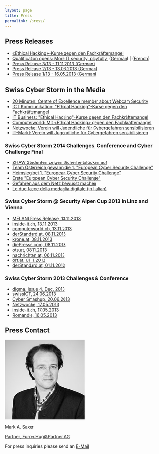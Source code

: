 ```yaml
---
layout: page
title: Press
permalink: /press/
---
```

<h2>Press Releases</h2>
<ul class="fa-ul">
  <li><i class="fa-li fa fa-check-square"></i><a href="/res/press/SCS_MM_Event_Gymnasien_DE_def.pdf">«Ethical Hacking»-Kurse gegen den Fachkräftemangel</a></li>
  <li><i class="fa-li fa fa-check-square"></i><a href="/res/press/Press-Release-Challenge-Start_EN.pdf">Qualification opens: More IT security, playfully</a>, (<a href="/res/press/Press-Release-Challenge-Start_DE.pdf">German</a>) | (<a href="/res/press/Press-Release-Challenge-Start_FR.pdf">French</a>)</li>
<li><i class="fa-li fa fa-check-square"></i><a href="/res/press/alpencup_final_pressemitteilung_final_v2.0.pdf">Press Release 3/13 - 11.11.2013 (German)</a></li>
<li><i class="fa-li fa fa-check-square"></i><a href="/res/press/SCS4_MM_20130613.pdf">Press Release 2/13 - 13.06.2013 (German)</a></li>
<li><i class="fa-li fa fa-check-square"></i><a href="/res/press/SCS4_MM_20130516.pdf">Press Release 1/13 - 16.05.2013 (German)</a></li>
</ul>

<h2>Swiss Cyber Storm in the Media</h2>
<ul class="fa-ul">
  <li><i class="fa-li fa fa-check-square"></i><a href="http://www.20min.ch/digital/news/story/-Eine-Webcam-laesst-sich-innert-Minuten-knacken--27871932" target="_blank">
20 Minuten: Centre of Excellence member about Webcam Security
</a></li>
<li><i class="fa-li fa fa-check-square"></i><a href="http://ictk.ch/content/ethical-hacking-kurse-gegen-den-fachkr%C3%A4ftemangel" target="_blank">
ICT Kommunikation: "Ethical Hacking"-Kurse gegen den Fachkräftemangel
</a></li>
<li><i class="fa-li fa fa-check-square"></i><a href="http://www.itbusiness.ch/news/people-corporate/item/390-%C2%ABethical-hacking%C2%BB-kurse-gegen-den-fachkr%C3%A4ftemangel.html" target="_blank">
IT Business: "Ethical Hacking"-Kurse gegen den Fachkräftemangel
</a></li>
<li><i class="fa-li fa fa-check-square"></i><a href="http://www.computerworld.ch/news/security/artikel/mit-ethical-hacking-gegen-den-fachkraeftemangel-68193/" target="_blank">
Computerworld: Mit «Ethical Hacking» gegen den Fachkräftemangel
</a></li>
<li><i class="fa-li fa fa-check-square"></i><a href="http://www.netzwoche.ch/de-CH/News/2015/06/25/Verein-will-Jugendliche-fuer-Cyber-Gefahren-sensibilisieren.aspx" target="_blank">
Netzwoche: Verein will Jugendliche für Cybergefahren sensibilisieren
</a></li>
<li><i class="fa-li fa fa-check-square"></i><a href="http://www.it-markt.ch/de-CH/News/2015/06/25/Verein-will-Jugendliche-fuer-Cyber-Gefahren-sensibilisieren.aspx" target="_blank">
IT-Markt: Verein will Jugendliche für Cybergefahren sensibilisieren
</a></li>
</ul>

<h3>Swiss Cyber Storm 2014 Challenges, Conference and Cyber Challenge Final</h3>
<ul class="fa-ul">
<li><i class="fa-li fa fa-check-square"></i><a href="http://engineering.zhaw.ch/de/engineering/ueber-uns/news/newsdetail/news/swiss-cyber-storm-it-security-challenge-zhaw-studenten-zeigen-it-sicherheitsluecken-auf.html" target="_blank">ZHAW Studenten zeigen Sicherheitslücken auf</a></li>
<li><i class="fa-li fa fa-check-square"></i><a href="http://derstandard.at/2000007826365/Team-Oesterreich-gewann-die-1-European-Cyber-Security-Challenge" target="_blank">Team Österreich gewann die 1. "European Cyber Security Challenge"</a></li>
<li><i class="fa-li fa fa-check-square"></i><a href="http://steiermark.orf.at/news/stories/2677849/" target="_blank">Heimsieg bei 1. "European Cyber Security Challenge"</a></li>
<li><i class="fa-li fa fa-check-square"></i><a href="http://www.oe24.at/oesterreich/chronik/steiermark/Erste-European-Cyber-Security-Challenge/164218126" target="_blank">Erste "European Cyber Security Challenge"</a></li>
<li><i class="fa-li fa fa-check-square"></i><a href="http://www.meinbezirk.at/fuerstenfeld/wirtschaft/gefahren-aus-dem-netz-bewusst-machen-d1142196.html" target="_blank">Gefahren aus dem Netz bewusst machen</a></li>
<li><i class="fa-li fa fa-check-square"></i><a href="http://www.rsi.ch/rete-uno/programmi/intrattenimento/la-consulenza/Le-due-facce-della-medaglia-digitale-2803933.html" target="_blank">Le due facce della medaglia digitale (in Italian)</a></li>
</ul>

<h3>Swiss Cyber Storm @ Security Alpen Cup 2013 in Linz and Vienna</h3>

<ul class="fa-ul">
<li><i class="fa-li fa fa-check-square"></i><a href="http://www.melani.admin.ch/dienstleistungen/archiv/01560/index.html?lang=de">MELANI Press Release, 13.11.2013</a></li>
<li><i class="fa-li fa fa-check-square"></i><a href="http://www.inside-it.ch/articles/34430">inside-it.ch, 13.11.2013</a></li>
<li><i class="fa-li fa fa-check-square"></i><a href="http://www.computerworld.ch/news/kommunikation/artikel/schweiz-schlaegt-oesterreich-bei-it-security-64668/">computerworld.ch, 13.11.2013</a></li>
<li><i class="fa-li fa fa-check-square"></i><a href="http://derstandard.at/1381371281852/Security-Alpen-Cup-geht-an-die-Schweiz">derStandard.at, 08.11.2013</a></li>
<li><i class="fa-li fa fa-check-square"></i><a href="http://www.krone.at/Digital/Schweiz_gewinnt_Hackerbewerb_Security_Alpen_Cu  p-Ergebnis_fix-Story-382094">krone.at, 08.11.2013</a></li>
<li><i class="fa-li fa fa-check-square"></i><a href="http://diepresse.com/home/techscience/internet/sicherheit/1474030/HackerCup_Schweizer-schlagen-Osterreicher-im-Finale">diePresse.com, 08.11.2013</a></li>
<li><i class="fa-li fa fa-check-square"></i><a href="http://www.ots.at/presseaussendung/OTS_20131107_OTS0220/cyber-sicherheitswoche-des-bundesheeres-endet-mit-laenderkampf">ots.at, 08.11.2013</a></li>
<li><i class="fa-li fa fa-check-square"></i><a href="http://www.nachrichten.at/oberoesterreich/Wir-alle-sind-im-Haifischbecken-  Cyber-Space;art4,1232713">nachrichten.at, 06.11.2013</a></li>
<li><i class="fa-li fa fa-check-square"></i><a href="http://ooe.orf.at/news/stories/2612494/">orf.at, 01.11.2013</a></li>
<li><i class="fa-li fa fa-check-square"></i><a href="http://derstandard.at/1381370597201/Cyber-Terror-und-Anonymous-Bundesheer-fischt-nach-jungen-Hackern">derStandard.at, 01.11.2013</a></li>
</ul>

<h3>Swiss Cyber Storm 2013 Challenges & Conference</h3>
<ul class="fa-ul">
<li><i class="fa-li fa fa-check-square"></i><a href="http://2014.swisscyberstorm.com/files/2913/8885/0156/digma_2013_4.pdf">digma, Issue 4, Dec. 2013</a></li>
<li><i class="fa-li fa fa-check-square"></i><a href="http://www.swissict.ch/index.php?id=419" target="_blank">swissICT, 24.06.2013</a></li>
<li><i class="fa-li fa fa-check-square"></i><a href="http://cybermashup.com/2013/06/20/swiss-cyber-storm-4-part-1/" target="_blank">Cyber Smashup, 20.06.2013</a></li>
<li><i class="fa-li fa fa-check-square"></i><a href="http://www.netzwoche.ch/de-CH/News/2013/05/17/Cyber-Talente-gesucht.aspx" target="_blank">Netzwoche, 17.05.2013</a></li>
<li><i class="fa-li fa fa-check-square"></i><a href="http://www.inside-it.ch/articles/32550" target="_blank">inside-it.ch, 17.05.2013</a></li>
<li><i class="fa-li fa fa-check-square"></i><a href="http://www.romandie.com/news/n/__Les_TIC_mais_en_toute_securite_Swiss_Cyber_Storm_cherche_les_cyber_talents_de_demain____21160520131640.asp" target="_blank">Romandie, 16.05.2013</a></li>
</ul>

<h2>Press Contact</h2>

<div class="scs-portrait">
<img src="/img/about/mark_saxer.jpg" alt="lic. phil. I Mark A. Saxer">
<div class="scs-portrait-description">
<p class="scs-portrait-name">Mark A. Saxer</p>
<a class="scs-portrait-affiliation" href="mailto:press@swisscyberstorm.com">Partner, Furrer.Hugi&Partner AG</a>
<p>For press inquiries please send an <a href="mailto:press@swisscyberstorm.com" target="_blank">
E-Mail</a></p>
</div>
</div>


